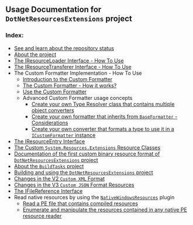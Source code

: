 ## Usage Documentation for `DotNetResourcesExtensions` project

### Index:

- [See and learn about the repository status](https://github.com/mdcdi1315/dotnetresourcesextensions/blob/master/Docs/Status.md)
- [About the project](https://github.com/mdcdi1315/dotnetresourcesextensions/blob/master/Docs/About.md)
- [The IResourceLoader Interface - How To Use](https://github.com/mdcdi1315/dotnetresourcesextensions/blob/master/Docs/Iresloader.md)
- [The IResourceTransferer Interface - How To Use](https://github.com/mdcdi1315/dotnetresourcesextensions/blob/master/Docs/Irestransferer.md)
- The Custom Formatter Implementation - How To Use
	- [Introduction to the Custom Formatter](https://github.com/mdcdi1315/dotnetresourcesextensions/blob/master/Docs/cf-intro.md)
	- [The Custom Formatter - How it works?](https://github.com/mdcdi1315/dotnetresourcesextensions/blob/master/Docs/cf-howto.md)
	- [Use the Custom Formatter](https://github.com/mdcdi1315/dotnetresourcesextensions/blob/master/Docs/cf-use.md)
	- Advanced Custom Formatter usage concepts
		- [Create your own Type Resolver class that contains multiple object converters](https://github.com/mdcdi1315/dotnetresourcesextensions/blob/master/Docs/cf-ityperesolver.md)
		- [Create your own formatter that inherits from `BaseFormatter` - Considerations](https://github.com/mdcdi1315/dotnetresourcesextensions/blob/master/Docs/cf-custombaseformatter.md)
		- [Create your own converter that formats a type to use it in a `ICustomFormatter` instance](https://github.com/mdcdi1315/dotnetresourcesextensions/blob/master/Docs/cf-customconverter.md)
- [The IResourceEntry Interface](https://github.com/mdcdi1315/dotnetresourcesextensions/blob/master/Docs/Iresentry.md)
- [The Custom `System.Resources.Extensions` Resource Classes](https://github.com/mdcdi1315/dotnetresourcesextensions/blob/master/Docs/customdotnetres.md)
- [Documentation of the first custom binary resource format of `DotNetResourcesExtensions` project](https://github.com/mdcdi1315/dotnetresourcesextensions/blob/master/Docs/custombinaryresformatdoc.md)
- [About the `BuildTasks` project](https://github.com/mdcdi1315/dotnetresourcesextensions/blob/master/BuildTasks/README.md)
- [Building and using the `DotNetResourcesExtensions` project](https://github.com/mdcdi1315/dotnetresourcesextensions/blob/master/Docs/Building.md)
- [Changes in the V2 `Custom XML` Format](https://github.com/mdcdi1315/dotnetresourcesextensions/blob/master/Docs/aboutchangesin_customxml.md)
- [Changes in the V3 `Custom JSON` Format Resources](https://github.com/mdcdi1315/dotnetresourcesextensions/blob/master/Docs/aboutchangesin_customjson.md)
- [The IFileReference Interface](https://github.com/mdcdi1315/dotnetresourcesextensions/blob/master/Docs/Ifileref.md)
- Read native resources by using the [`NativeWindowsResources`](https://nuget.org/packages/DotNetResourcesExtensions.NativeWindowsResources) plugin
    - [Read a PE file that contains compiled resources](https://github.com/mdcdi1315/dotnetresourcesextensions/blob/master/Docs/wrp_readpefile.md)
	- [Enumerate and manipulate the resources contained in any native PE resource reader](https://github.com/mdcdi1315/dotnetresourcesextensions/blob/master/Docs/wrp_manageres.md)
